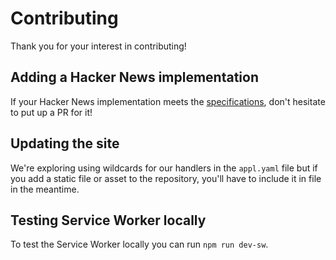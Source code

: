 # Contributing

Thank you for your interest in contributing!

## Adding a Hacker News implementation

If your Hacker News implementation meets the [specifications](https://github.com/tastejs/hacker-news-pwas#specification), don't hesitate to put up a PR for it!

## Updating the site

We're exploring using wildcards for our handlers in the `appl.yaml` file but if you add a static file or asset to the repository, you'll have to include it in file in the meantime.

## Testing Service Worker locally

To test the Service Worker locally you can run `npm run dev-sw`.
